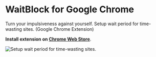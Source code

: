 # WaitBlock for Google Chrome
Turn your impulsiveness against yourself. Setup wait period for time-wasting sites. (Google Chrome Extension)

**Install extension on [Chrome Web Store](https://chrome.google.com/webstore/detail/waitblock/kcnjfeppclpdinikcljfjigoongebpkh)**.

![Setup wait period for time-wasting sites.](http://i.imgur.com/oC0cXcc.jpg)
